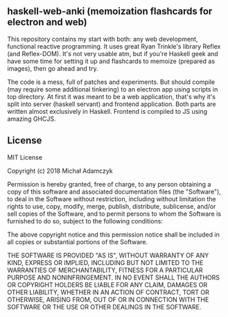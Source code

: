## haskell-web-anki (memoization flashcards for electron and web)

This repository contains my start with both: any web development, functional reactive programming.
It uses great Ryan Trinkle's library Reflex (and Reflex-DOM).
It's not very usable atm, but if you're Haskell geek and have some time for setting it up 
and flashcards to memoize (prepared as images), then go ahead and try.

The code is a mess, full of patches and experiments. But should compile (may require some additional tinkering)
to an electron app using scripts in top directory. At first it was meant to be a web application, that's why it's split into 
server (haskell servant) and frontend application. Both parts are written almost exclusively in Haskell.
Frontend is compiled to JS using amazing GHCJS.

## License

MIT License

Copyright (c) 2018 Michał Adamczyk

Permission is hereby granted, free of charge, to any person obtaining a copy
of this software and associated documentation files (the "Software"), to deal
in the Software without restriction, including without limitation the rights
to use, copy, modify, merge, publish, distribute, sublicense, and/or sell
copies of the Software, and to permit persons to whom the Software is
furnished to do so, subject to the following conditions:

The above copyright notice and this permission notice shall be included in all
copies or substantial portions of the Software.

THE SOFTWARE IS PROVIDED "AS IS", WITHOUT WARRANTY OF ANY KIND, EXPRESS OR
IMPLIED, INCLUDING BUT NOT LIMITED TO THE WARRANTIES OF MERCHANTABILITY,
FITNESS FOR A PARTICULAR PURPOSE AND NONINFRINGEMENT. IN NO EVENT SHALL THE
AUTHORS OR COPYRIGHT HOLDERS BE LIABLE FOR ANY CLAIM, DAMAGES OR OTHER
LIABILITY, WHETHER IN AN ACTION OF CONTRACT, TORT OR OTHERWISE, ARISING FROM,
OUT OF OR IN CONNECTION WITH THE SOFTWARE OR THE USE OR OTHER DEALINGS IN THE
SOFTWARE.
